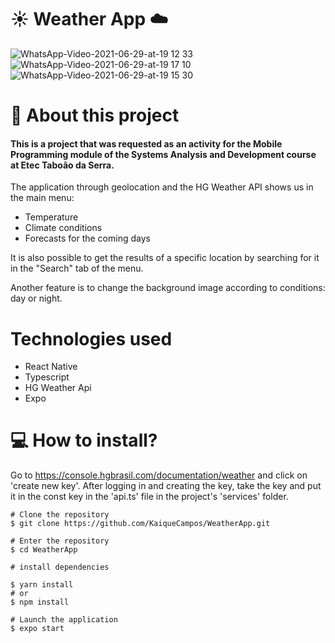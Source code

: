 # ☀️ Weather App ☁️

![WhatsApp-Video-2021-06-29-at-19 12 33](https://user-images.githubusercontent.com/70600553/123875431-0a461000-d910-11eb-956a-0b7fd146c429.gif) ![WhatsApp-Video-2021-06-29-at-19 17 10](https://user-images.githubusercontent.com/70600553/123875433-0adea680-d910-11eb-9b79-5c32e81b9b19.gif) ![WhatsApp-Video-2021-06-29-at-19 15 30](https://user-images.githubusercontent.com/70600553/123875438-0d410080-d910-11eb-89ab-bafcc99cfc8f.gif)

# 📕 About this project 

#### This is a project that was requested as an activity for the Mobile Programming module of the Systems Analysis and Development course at Etec Taboão da Serra.

The application through geolocation and the HG Weather API shows us in the main menu:
 - Temperature 
 - Climate conditions 
 - Forecasts for the coming days

It is also possible to get the results of a specific location by searching for it in the "Search" tab of the menu.

Another feature is to change the background image according to conditions: day or night.

# Technologies used
 - React Native
 - Typescript
 - HG Weather Api 
 - Expo


# 💻 How to install?

Go to https://console.hgbrasil.com/documentation/weather and click on 'create new key'. After logging in and creating the key, take the key and put it in the const key in the 'api.ts' file in the project's 'services' folder.


```
# Clone the repository
$ git clone https://github.com/KaiqueCampos/WeatherApp.git

# Enter the repository
$ cd WeatherApp

# install dependencies

$ yarn install
# or
$ npm install

# Launch the application
$ expo start
```
